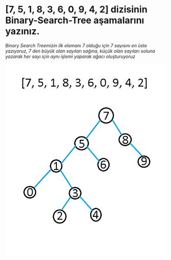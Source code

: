 # [7, 5, 1, 8, 3, 6, 0, 9, 4, 2] dizisinin Binary-Search-Tree aşamalarını yazınız.
*Binary Search Treemizin ilk elemanı 7 olduğu için 7 sayısını en üste yazıyoruz, 7 den büyük olan sayıları sağına, küçük olan sayıları soluna yazarak her sayı için aynı işlemi yaparak ağacı oluşturuyoruz*

![Binary-Search-Tree.png](Binary-Search-Tree.png)